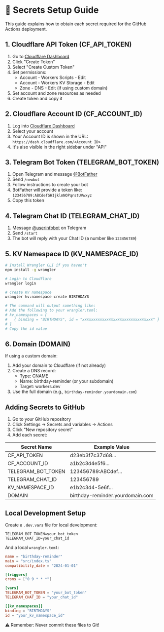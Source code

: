 # 🔐 Secrets Setup Guide

This guide explains how to obtain each secret required for the GitHub Actions deployment.

## 1. Cloudflare API Token (CF_API_TOKEN)

1. Go to [Cloudflare Dashboard](https://dash.cloudflare.com/profile/api-tokens)
2. Click "Create Token"
3. Select "Create Custom Token"
4. Set permissions:
   - Account - Workers Scripts - Edit
   - Account - Workers KV Storage - Edit
   - Zone - DNS - Edit (if using custom domain)
5. Set account and zone resources as needed
6. Create token and copy it

## 2. Cloudflare Account ID (CF_ACCOUNT_ID)

1. Log into [Cloudflare Dashboard](https://dash.cloudflare.com)
2. Select your account
3. Your Account ID is shown in the URL: `https://dash.cloudflare.com/<Account ID>`
4. It's also visible in the right sidebar under "API"

## 3. Telegram Bot Token (TELEGRAM_BOT_TOKEN)

1. Open Telegram and message [@BotFather](https://t.me/botfather)
2. Send `/newbot`
3. Follow instructions to create your bot
4. BotFather will provide a token like: `123456789:ABCdefGHIjklmNOPqrstUVwxyz`
5. Copy this token

## 4. Telegram Chat ID (TELEGRAM_CHAT_ID)

1. Message [@userinfobot](https://t.me/userinfobot) on Telegram
2. Send `/start`
3. The bot will reply with your Chat ID (a number like `123456789`)

## 5. KV Namespace ID (KV_NAMESPACE_ID)

```bash
# Install Wrangler CLI if you haven't
npm install -g wrangler

# Login to Cloudflare
wrangler login

# Create KV namespace
wrangler kv:namespace create BIRTHDAYS

# The command will output something like:
# Add the following to your wrangler.toml:
# kv_namespaces = [
#   { binding = "BIRTHDAYS", id = "xxxxxxxxxxxxxxxxxxxxxxxxxxxxxxxx" }
# ]
# Copy the id value
```

## 6. Domain (DOMAIN)

If using a custom domain:
1. Add your domain to Cloudflare (if not already)
2. Create a DNS record:
   - Type: CNAME
   - Name: birthday-reminder (or your subdomain)
   - Target: workers.dev
3. Use the full domain (e.g., `birthday-reminder.yourdomain.com`)

## Adding Secrets to GitHub

1. Go to your GitHub repository
2. Click Settings → Secrets and variables → Actions
3. Click "New repository secret"
4. Add each secret:

| Secret Name | Example Value |
|------------|---------------|
| CF_API_TOKEN | d23eb3f7c37d68... |
| CF_ACCOUNT_ID | a1b2c3d4e5f6... |
| TELEGRAM_BOT_TOKEN | 123456789:ABCdef... |
| TELEGRAM_CHAT_ID | 123456789 |
| KV_NAMESPACE_ID | e1b2c3d4-5e6f... |
| DOMAIN | birthday-reminder.yourdomain.com |

## Local Development Setup

Create a `.dev.vars` file for local development:

```env
TELEGRAM_BOT_TOKEN=your_bot_token
TELEGRAM_CHAT_ID=your_chat_id
```

And a local `wrangler.toml`:

```toml
name = "birthday-reminder"
main = "src/index.ts"
compatibility_date = "2024-01-01"

[triggers]
crons = ["0 9 * * *"]

[vars]
TELEGRAM_BOT_TOKEN = "your_bot_token"
TELEGRAM_CHAT_ID = "your_chat_id"

[[kv_namespaces]]
binding = "BIRTHDAYS"
id = "your_kv_namespace_id"
```

⚠️ Remember: Never commit these files to Git!